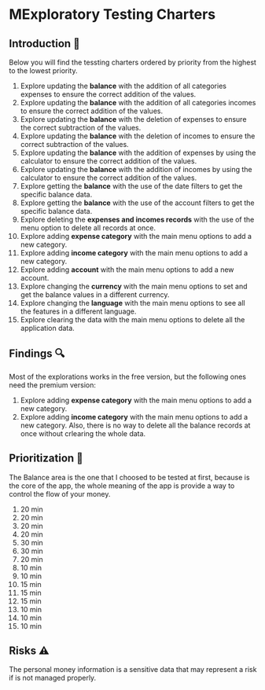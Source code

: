 # MExploratory Testing Charters

## Introduction :page_facing_up:
Below you will find the tessting charters ordered by priority from the highest to the lowest priority.

1. Explore updating the **balance** with the addition of all categories expenses to ensure the correct addition of the values.
2. Explore updating the **balance** with the addition of all categories incomes to ensure the correct addition of the values.
3. Explore updating the **balance** with the deletion of expenses to ensure the correct subtraction of the values.
4. Explore updating the **balance** with the deletion of incomes to ensure the correct subtraction of the values.
5. Explore updating the **balance** with the addition of expenses by using the calculator to ensure the correct addition of the values.
6. Explore updating the **balance** with the addition of incomes by using the calculator to ensure the correct addition of the values.
7. Explore getting the **balance** with the use of the date filters to get the specific balance data.
8. Explore getting the **balance** with the use of the account filters to get the specific balance data.
9. Explore deleting the **expenses and incomes records** with the use of the menu option to delete all records at once.
10. Explore adding **expense category** with the main menu options to add a new category.
11. Explore adding **income category** with the main menu options to add a new category.
12. Explore adding **account** with the main menu options to add a new account.
13. Explore changing the **currency** with the main menu options to set and get the balance values in a different currency.
14. Explore changing the **language** with the main menu options to see all the features in a different language.
15. Explore clearing the data with the main menu options to delete all the application data.

## Findings :mag:
Most of the explorations works in the free version, but the following ones need the premium version:
1. Explore adding **expense category** with the main menu options to add a new category.
2. Explore adding **income category** with the main menu options to add a new category.
Also, there is no way to delete all the balance records at once without crlearing the whole data.

## Prioritization :crown:
The Balance area is the one that I choosed to be tested at first, because is the core of the app, the whole meaning of the app is provide a way to control the flow of your money.
1. 20 min
2. 20 min
3. 20 min
4. 20 min
5. 30 min
6. 30 min
7. 20 min
8. 10 min
9. 10 min
10. 15 min
11. 15 min
12. 15 min
13. 10 min
14. 10 min
15. 10 min

## Risks :warning:
The personal money information is a sensitive data that may represent a risk if is not managed properly.
